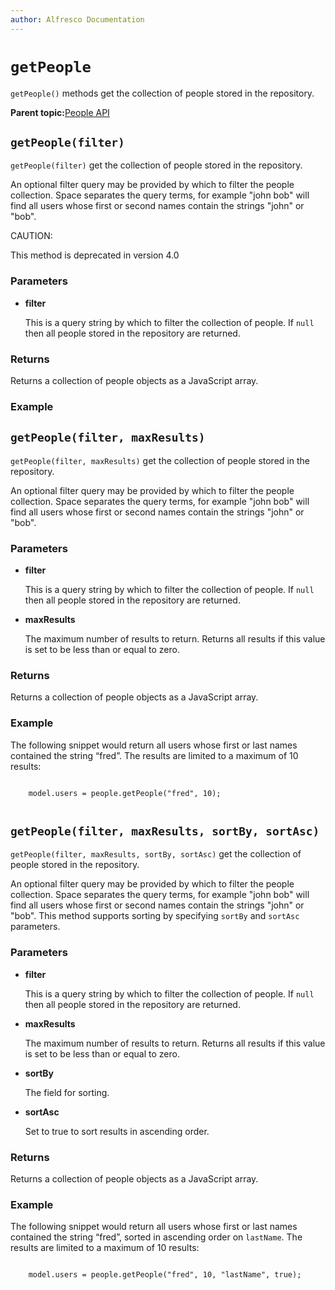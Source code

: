 ```yaml
---
author: Alfresco Documentation
---
```


# `getPeople`

`getPeople()` methods get the collection of people stored in the repository.

**Parent topic:**[People API](../references/API-JS-People.md)

## `getPeople(filter)`

`getPeople(filter)` get the collection of people stored in the repository.

An optional filter query may be provided by which to filter the people collection. Space separates the query terms, for example "john bob" will find all users whose first or second names contain the strings "john" or "bob".

CAUTION:

This method is deprecated in version 4.0

### Parameters

-   **filter**

    This is a query string by which to filter the collection of people. If `null` then all people stored in the repository are returned.


### Returns

Returns a collection of people objects as a JavaScript array.

### Example

## `getPeople(filter, maxResults)`

`getPeople(filter, maxResults)` get the collection of people stored in the repository.

An optional filter query may be provided by which to filter the people collection. Space separates the query terms, for example "john bob" will find all users whose first or second names contain the strings "john" or "bob".

### Parameters

-   **filter**

    This is a query string by which to filter the collection of people. If `null` then all people stored in the repository are returned.

-   **maxResults**

    The maximum number of results to return. Returns all results if this value is set to be less than or equal to zero.


### Returns

Returns a collection of people objects as a JavaScript array.

### Example

The following snippet would return all users whose first or last names contained the string “fred”. The results are limited to a maximum of 10 results:

```

    model.users = people.getPeople("fred", 10);    
        
```

## `getPeople(filter, maxResults, sortBy, sortAsc)`

`getPeople(filter, maxResults, sortBy, sortAsc)` get the collection of people stored in the repository.

An optional filter query may be provided by which to filter the people collection. Space separates the query terms, for example "john bob" will find all users whose first or second names contain the strings "john" or "bob". This method supports sorting by specifying `sortBy` and `sortAsc` parameters.

### Parameters

-   **filter**

    This is a query string by which to filter the collection of people. If `null` then all people stored in the repository are returned.

-   **maxResults**

    The maximum number of results to return. Returns all results if this value is set to be less than or equal to zero.

-   **sortBy**

    The field for sorting.

-   **sortAsc**

    Set to true to sort results in ascending order.


### Returns

Returns a collection of people objects as a JavaScript array.

### Example

The following snippet would return all users whose first or last names contained the string “fred”, sorted in ascending order on `lastName`. The results are limited to a maximum of 10 results:

```

    model.users = people.getPeople("fred", 10, "lastName", true);    
        
```

